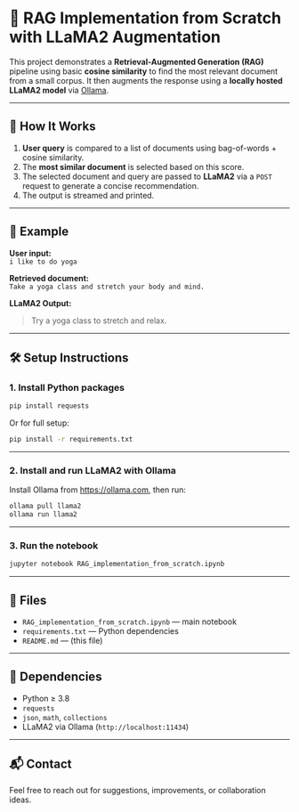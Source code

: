 # 🧠 RAG Implementation from Scratch with LLaMA2 Augmentation

This project demonstrates a **Retrieval-Augmented Generation (RAG)** pipeline using basic **cosine similarity** to find the most relevant document from a small corpus. It then augments the response using a **locally hosted LLaMA2 model** via [Ollama](https://ollama.com).

---

## 🚀 How It Works

1. **User query** is compared to a list of documents using bag-of-words + cosine similarity.
2. The **most similar document** is selected based on this score.
3. The selected document and query are passed to **LLaMA2** via a `POST` request to generate a concise recommendation.
4. The output is streamed and printed.

---

## 🧪 Example

**User input:**  
`i like to do yoga`

**Retrieved document:**  
`Take a yoga class and stretch your body and mind.`

**LLaMA2 Output:**  
> Try a yoga class to stretch and relax.

---

## 🛠️ Setup Instructions

### 1. Install Python packages

```bash
pip install requests
```

Or for full setup:

```bash
pip install -r requirements.txt
```

---

### 2. Install and run LLaMA2 with Ollama

Install Ollama from https://ollama.com, then run:

```bash
ollama pull llama2
ollama run llama2
```

---

### 3. Run the notebook

```bash
jupyter notebook RAG_implementation_from_scratch.ipynb
```

---

## 📁 Files

- `RAG_implementation_from_scratch.ipynb` — main notebook
- `requirements.txt` — Python dependencies
- `README.md` — (this file)

---

## 🧩 Dependencies

- Python ≥ 3.8
- `requests`
- `json`, `math`, `collections`
- LLaMA2 via Ollama (`http://localhost:11434`)

---

## 📬 Contact

Feel free to reach out for suggestions, improvements, or collaboration ideas.
